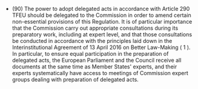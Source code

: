 - (90) The power  to adopt delegated  acts  in  accordance  with  Article  290  TFEU  should  be  delegated  to  the  Commission in  order  to  amend  certain  non-essential  provisions  of  this  Regulation.  It  is  of  particular  importance  that  the Commission  carry  out  appropriate  consultations  during  its  preparatory  work,  including  at  expert  level,  and  that those consultations be conducted in accordance with the principles laid down in the Interinstitutional Agreement of  13  April  2016  on  Better  Law-Making ( 1 ).  In  particular,  to  ensure  equal  participation  in  the  preparation  of delegated acts, the European Parliament and the Council receive all documents at the same time as Member States' experts,  and  their  experts  systematically  have  access  to  meetings  of  Commission  expert  groups  dealing  with preparation of delegated acts.
